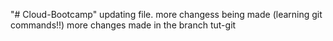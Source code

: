 "# Cloud-Bootcamp" 
updating file.
 more changess being made (learning git commands!!)
 more changes made in the branch tut-git
 